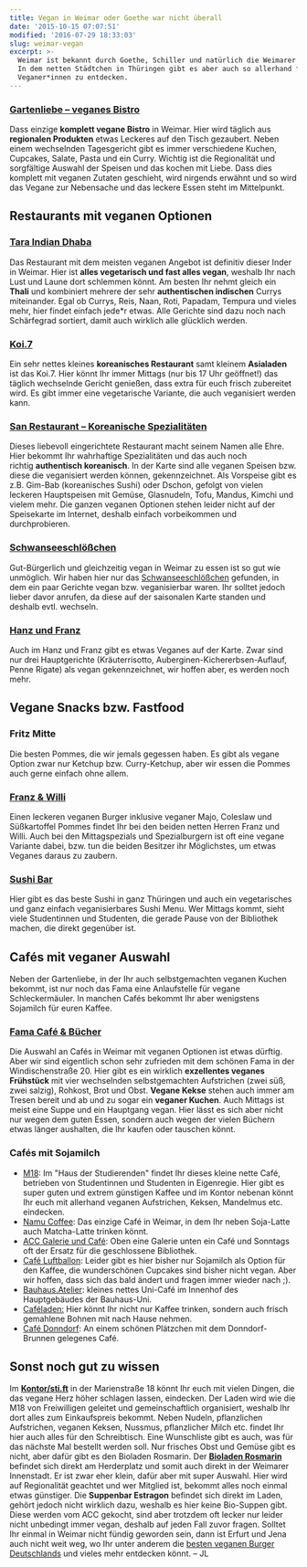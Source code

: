 ```yaml
---
title: Vegan in Weimar oder Goethe war nicht überall
date: '2015-10-15 07:07:51'
modified: '2016-07-29 18:33:03'
slug: weimar-vegan
excerpt: >-
  Weimar ist bekannt durch Goethe, Schiller und natürlich die Weimarer Republik.
  In dem netten Städtchen in Thüringen gibt es aber auch so allerhand für
  Veganer*innen zu entdecken.
---
```


### [Gartenliebe – veganes Bistro](http://bistro-gartenliebe.de/)

[<!-- Image removed (no copyright): gartenliebe-vegan-weimar1-640x239.jpg -->](https://www.veganblatt.com/i/gartenliebe-vegan-weimar1.jpg) Dass einzige **komplett vegane Bistro** in Weimar. Hier wird täglich aus **regionalen Produkten** etwas Leckeres auf den Tisch gezaubert. Neben einem wechselnden Tagesgericht gibt es immer verschiedene Kuchen, Cupcakes, Salate, Pasta und ein Curry. Wichtig ist die Regionalität und sorgfältige Auswahl der Speisen und das kochen mit Liebe. Dass dies komplett mit veganen Zutaten geschieht, wird nirgends erwähnt und so wird das Vegane zur Nebensache und das leckere Essen steht im Mittelpunkt.

## Restaurants mit veganen Optionen

### [Tara Indian Dhaba](http://tara-weimar.de/)

[<!-- Image removed (no copyright): tara-weimar-vegan-640x359.jpg -->](https://www.veganblatt.com/i/tara-weimar-vegan.jpg) Das Restaurant mit dem meisten veganen Angebot ist definitiv dieser Inder in Weimar. Hier ist **alles vegetarisch und fast alles vegan**, weshalb Ihr nach Lust und Laune dort schlemmen könnt. Am besten Ihr nehmt gleich ein **Thali** und kombiniert mehrere der sehr **authentischen indischen** Currys miteinander. Egal ob Currys, Reis, Naan, Roti, Papadam, Tempura und vieles mehr, hier findet einfach jede\*r etwas. Alle Gerichte sind dazu noch nach Schärfegrad sortiert, damit auch wirklich alle glücklich werden.

### [Koi.7](https://www.facebook.com/koi.7weimar)

[<!-- Image removed (no copyright): koi.7-weimar-vegan-640x289.jpg -->](https://www.veganblatt.com/i/koi.7-weimar-vegan.jpg) Ein sehr nettes kleines **koreanisches Restaurant** samt kleinem **Asialaden** ist das Koi.7. Hier könnt Ihr immer Mittags (nur bis 17 Uhr geöffnet!) das täglich wechselnde Gericht genießen, dass extra für euch frisch zubereitet wird. Es gibt immer eine vegetarische Variante, die auch veganisiert werden kann.

### [San Restaurant – Koreanische Spezialitäten](http://sanrestaurant.de/)

Dieses liebevoll eingerichtete Restaurant macht seinem Namen alle Ehre. Hier bekommt Ihr wahrhaftige Spezialitäten und das auch noch richtig **authentisch koreanisch**. In der Karte sind alle veganen Speisen bzw. diese die veganisiert werden können, gekennzeichnet. Als Vorspeise gibt es z.B. Gim-Bab (koreanisches Sushi) oder Dschon, gefolgt von vielen leckeren Hauptspeisen mit Gemüse, Glasnudeln, Tofu, Mandus, Kimchi und vielem mehr. Die ganzen veganen Optionen stehen leider nicht auf der Speisekarte im Internet, deshalb einfach vorbeikommen und durchprobieren.

### [Schwanseeschlößchen](http://schwanseeschloesschen.de/)

Gut-Bürgerlich und gleichzeitig vegan in Weimar zu essen ist so gut wie unmöglich. Wir haben hier nur das [Schwanseeschlößchen](http://schwanseeschloesschen.de/) gefunden, in dem ein paar Gerichte vegan bzw. veganisierbar waren. Ihr solltet jedoch lieber davor anrufen, da diese auf der saisonalen Karte standen und deshalb evtl. wechseln.

### [Hanz und Franz](http://www.hanzundfranz.com/)

Auch im Hanz und Franz gibt es etwas Veganes auf der Karte. Zwar sind nur drei Hauptgerichte (Kräuterrisotto, Auberginen-Kichererbsen-Auflauf, Penne Rigate) als vegan gekennzeichnet, wir hoffen aber, es werden noch mehr.

## Vegane Snacks bzw. Fastfood

### **Fritz Mitte**

Die besten Pommes, die wir jemals gegessen haben. Es gibt als vegane Option zwar nur Ketchup bzw. Curry-Ketchup, aber wir essen die Pommes auch gerne einfach ohne allem.

### [Franz & Willi](https://www.facebook.com/franzundwilli)

Einen leckeren veganen Burger inklusive veganer Majo, Coleslaw und Süßkartoffel Pommes findet Ihr bei den beiden netten Herren Franz und Willi. Auch bei den Mittagspezials und Spezialburgern ist oft eine vegane Variante dabei, bzw. tun die beiden Besitzer ihr Möglichstes, um etwas Veganes daraus zu zaubern.

### [Sushi Bar](http://www.sushibar-weimar.de/kontakt/)

Hier gibt es das beste Sushi in ganz Thüringen und auch ein vegetarisches und ganz einfach veganisierbares Sushi Menu. Wer Mittags kommt, sieht viele Studentinnen und Studenten, die gerade Pause von der Bibliothek machen, die direkt gegenüber ist.

## **Café**s mit veganer Auswahl

Neben der Gartenliebe, in der Ihr auch selbstgemachten veganen Kuchen bekommt, ist nur noch das Fama eine Anlaufstelle für vegane Schleckermäuler. In manchen Cafés bekommt Ihr aber wenigstens Sojamilch für euren Kaffee.

### [Fama Café & Bücher](https://de.foursquare.com/v/fama-caf%C3%A9-und-b%C3%BCcher/53b540ea498e531e3f930b73)

[<!-- Image removed (no copyright): fama-weimar-vegan-640x239.jpg -->](https://www.veganblatt.com/i/fama-weimar-vegan.jpg) Die Auswahl an Cafés in Weimar mit veganen Optionen ist etwas dürftig. Aber wir sind eigentlich schon sehr zufrieden mit dem schönen Fama in der Windischenstraße 20. Hier gibt es ein wirklich **exzellentes veganes Frühstück** mit vier wechselnden selbstgemachten Aufstrichen (zwei süß, zwei salzig), Rohkost, Brot und Obst. **Vegane Kekse** stehen auch immer am Tresen bereit und ab und zu sogar ein **veganer Kuchen**. Auch Mittags ist meist eine Suppe und ein Hauptgang vegan. Hier lässt es sich aber nicht nur wegen dem guten Essen, sondern auch wegen der vielen Büchern etwas länger aushalten, die Ihr kaufen oder tauschen könnt.

### **Café**s mit Sojamilch

*   [M18](https://m18.uni-weimar.de/): Im "Haus der Studierenden" findet Ihr dieses kleine nette Café, betrieben von Studentinnen und Studenten in Eigenregie. Hier gibt es super guten und extrem günstigen Kaffee und im Kontor nebenan könnt Ihr euch mit allerhand veganen Aufstrichen, Keksen, Mandelmus etc. eindecken.
*   [Namu Coffee](http://www.tripadvisor.de/Restaurant_Review-g187426-d7814071-Reviews-Namu-Weimar_Thuringia.html): Das einzige Café in Weimar, in dem Ihr neben Soja-Latte auch Matcha-Latte trinken könnt.
*   [ACC Galerie und Café](http://www.acc-weimar.de/): Oben eine Galerie unten ein Café und Sonntags oft der Ersatz für die geschlossene Bibliothek.
*   [Café Luftballon](https://www.facebook.com/cafeluftballon): Leider gibt es hier bisher nur Sojamilch als Option für den Kaffee, die wunderschönen Cupcakes sind bisher nicht vegan. Aber wir hoffen, dass sich das bald ändert und fragen immer wieder nach ;).
*   [Bauhaus.Atelier](http://www.uni-weimar.de/de/universitaet/profil/bauhausatelier/): kleines nettes Uni-Café im Innenhof des Hauptgebäudes der Bauhaus-Uni.
*   [Caféladen:](http://www.cafeladen-weimar.de/c_www/index.htm) Hier könnt Ihr nicht nur Kaffee trinken, sondern auch frisch gemahlene Bohnen mit nach Hause nehmen.
*   [Café Donndorf](http://www.donndorf-weimar.de/): An einem schönen Plätzchen mit dem Donndorf-Brunnen gelegenes Café.

## Sonst noch gut zu wissen

Im **[Kontor/sti.ft](https://m18.uni-weimar.de/initiativen/kontor-stift)** in der Marienstraße 18 könnt Ihr euch mit vielen Dingen, die das vegane Herz höher schlagen lassen, eindecken. Der Laden wird wie die M18 von Freiwilligen geleitet und gemeinschaftlich organisiert, weshalb Ihr dort alles zum Einkaufspreis bekommt. Neben Nudeln, pflanzlichen Aufstrichen, veganen Keksen, Nussmus, pflanzlicher Milch etc. findet Ihr hier auch alles für den Schreibtisch. Eine Wunschliste gibt es auch, was für das nächste Mal bestellt werden soll. Nur frisches Obst und Gemüse gibt es nicht, aber dafür gibt es den Bioladen Rosmarin. Der **[Bioladen Rosmarin](http://www.bioweimar.de/index.php?id=6)** befindet sich direkt am Herderplatz und somit auch direkt in der Weimarer Innenstadt. Er ist zwar eher klein, dafür aber mit super Auswahl. Hier wird auf Regionalität geachtet und wer Mitglied ist, bekommt alles noch einmal etwas günstiger. Die **Suppenbar Estragon** befindet sich direkt im Laden, gehört jedoch nicht wirklich dazu, weshalb es hier keine Bio-Suppen gibt. Diese werden vom ACC gekocht, sind aber trotzdem oft lecker nur leider nicht unbedingt immer vegan, deshalb auf jeden Fall zuvor fragen. Solltet Ihr einmal in Weimar nicht fündig geworden sein, dann ist Erfurt und Jena auch nicht weit weg, wo Ihr unter anderem die [besten veganen Burger Deutschlands](http://www.veganblog.de/2015/05/die-15-besten-veganen-burger-deutschlands/) und vieles mehr entdecken könnt. – JL
